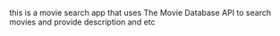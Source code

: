 this is a movie search app that uses The Movie Database API to search movies and provide description and etc